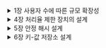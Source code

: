 <details>
<summary> 1장 사용자 수에 따른 규모 확장성</summary>
<div markdown="1">
1. 단일 서버 - 웹 앱, 데이터베이스, 캐시 등 전부 서버 1대에서 실행
    
   - request 흐름
        
        도메인 검색 → **1)** host 파일 **2)** DNS cache **3)** DNS query → IP 주소 반환 → 해당 IP 주소로 HTTP 요청 전달 → 결과 리턴
        
2. 관계형 데이터베이스(RDBMS) vs 비관계형 데이터베이스(NoSQL)
    - 관계형 DB
        - **정해진 스키마에 따라 데이터를 테이블에 저장하는 데이터베이스**
        - **데이터 구조를 보장하고 중복을 피할 수 있다.**
        - SQL을 사용하면 RDBMS에서 데이터를 저장, 수정, 삭제 및 검색 할 수 있다.
        - 데이터는 관계를 통해 여러 테이블에 분산된다.
        - 수직적 확장이 가능하다(단순히 서버의 성능을 향상시키는 것)
        - 고정된 행(row)과 열(column)로 구성된 테이블에 데이터를 저장한다.
        - 각 열은 하나의 속성에 대한 정보를 저장하고, 행에는 각 열의 데이터 형식에 맞는 데이터가 저장된다.
        - 관계형 데이터베이스에서는 테이블의 구조와 데이터 타입 등을 사전에 정의한다. 그리고 테이블에 정의된 내용에 알맞은 형태의 데이터만 삽입할 수 있다.
        - 특정한 형식을 지키기 때문에, 데이터를 정확히 입력했다면 데이터를 사용할 때에는 매우 수월하다.
        - 사용처
            - **관계를 맺고 있는 데이터가 자주 변경되는 경우**
            - 변경될 여지가 없고, 명확한 스키마가 사용자와 데이터에게 중요한 경우
    - NoSQL
        - **스키마가 없거나 느슨한 스키마로 데이터 간의 관계없이 자유로운 형태로 데이터를 저장하는 데이터베이스**
        - 유연하기 때문에 언제든지 데이터를 조정하고 새로운 필드를 추가할 수 있다.
        - 중복을 계속 업데이트해야하는 단점이 있다.
        - **수평적 확장** 으로 **트래픽 분산 및 대용량 처리** 가 가능하다.
        - 레코드를 문서(documents)라고 부른다.
        - Eventual Consistency -Consistency를 보장해주지 못하기 때문에 나온 개념으로, Consistency를 완전히 보장하지는 않지만, 결과적으로 언젠가는 Conssistency가 보장됨을 의미
        - 비관계형 데이터베이스란 관계형 데이터베이스를 뺀 나머지 유형을 총칭하는 뜻이다.
        - NoSQL 데이터베이스(일명 “SQL만을 사용하지 않는 데이터베이스”)는 표 형식이 아니며, 관계형 테이블과는 다른 방식으로 데이터를 저장한다.
        - 이들은 유연한 스키마를 제공하며, 대량의 데이터와 높은 사용자 부하에서도 손쉽게 확장이 가능하다.
        - 사용처
            - **읽기를 자주 하지만 데이터 변경은 자주 없는경우**
            - 정확한 데이터 구조를 알 수 없거나, 변경/확장될 수 있는 경우
            - 데이터베이스를 수평적으로 확장해야하는 경우(막대한 양의 데이터를 다루는 경우)
    
3. 언제 NoSQL을 선택할까?
    1. 아주 낮은 응답 지연시간(latency)이 요구
    2. 다루는 데이터가 비정형(unstructured, 멀티미디어나 워드나, 이미지, 영상, pdf 등 행과 열로 구분하기 어려운 데이터)이라 관계형 데이터가 아닌 경우
    3. 데이터를 직렬화하거나 역직렬화 할 수 있기만 하면 됨
    4. 아주 많은 양의 데이터를 저장할 필요가 있음
    
4. scale up(수직적 확장, 한 대의 서버) vs scale out(수평적 확장, 여러 대의 서버로)
    
    
5. 로드밸런서 역할
    1. 웹 서버는 클라이언트의 요청을 직접 처리하지 않음
    2. public IP로 온 요청을 로드밸런서가 받고 그걸 private IP를 이용하여 웹 서버와 통신한다.
    3. 장애를 자동복구하지 못하는 문제(no failover)가 해소, 웹 계층의 availability(가용성)가 향상
    4. 웹서버 계층에 더 많은 서버를 추가하기만하면 로드밸런서가 자동적으로 트래픽을 분산
    
6. 데이터베이스 다중화
    1. 서버 사이에 주(master)-부(slave) 관계 설정, 데이터 원본은 주, 사본은 부 서버에 보관
    2. 쓰기 연산은 마스터에서만 지원, 부 서버에서는 읽기 연산만 지원.
    3. 장점
        1. 더 나은 성능 : 병렬로 처리할 수 있는 질의의 수가 늘어나 성능이 좋아진다. 
        2. 안정성 : 데이터를 지역적으로 떨어진 장소에 다중화시켜놓을 수 있다.
        3. 가용성 : 한개의 데이터베이스 서버에 장애가 발생하더라도 다른 서버에 있는 데이터를 가져와 계속 서비스할 수 있다.
        
7. 캐시 사용시 유의할점
    1. 데이터 갱신은 자주 일어나지 않지만 참조가 빈번하게 일어나는 경우에 사용을 고려한다.
    2. 캐시는 휘발성 메모리에 두기때문에 영속적으로 보관할 데이터는 캐시에 두지 않는다.
    3. 만료정책을 적절하게 설정해야한다.
    4. 데이터 저장소의 원본과 캐시 내의 사본을 같게 유지(일관성)해야한다.
    5. 어떤 특정 지점에서의 장애(단일 장애 지점, SPOF)가 전체 시스템의 동작을 중단시켜버리는 일을 피해야한다. → 여러 지역에 걸쳐 캐시서버를 분산시켜야한다.
    6. 캐시 메모리를 과할당하여 데이터가 갑자기 늘어났을 때의 문제를 방지해야한다.
    7. 데이터 방출 정책
        1. LRU : 마지막으로 사용된 시점이 가장 오래된 데이터 방출
        2. LFU : 사용빈도가 가장 낮은 데이터 방출
        3. FIFO : 가장 먼저 캐시에 들어온 데이터를 가장 먼저 방출
    
8. CDN(Content Delivery Network, 콘텐츠 전송 네트워크)
    1. 정적 컨텐츠(JS, CSS, image etc)를 전송하는, 지리적으로 분산된 서버의 네트워크
    2. 동작 방식
        1. 사용자가 이미지 URL을 이용해 접근
        2. CDN 서버의 캐시에 이미지 확인 → 없으면 origin 서버에 요청
        3. 리턴된 파일은 TTL(Time-To-Live, 얼마나 오래 캐시될 수 있는지) 값을 포함 
        4. CDN 서버는 파일을 캐시하고 사용자에게 반환
    3. 고려 사항
        1. 비용, 적절한 만료 시한 설정, CDN 장애 상황, 콘텐츠 무효화(invalidation) 방법
        
9. stateless 아키텍처
    1. 상태 정보를 물리적으로 웹 서버로부터 분리되어 단순하고 안정적이면서 확장이 쉬운 아키텍처
    
10. 데이터센터
    1. geoDNS-routing(geo-routing) : 사용자에게서 가장 가까운 데이터센터로 트래픽을 보낼 수 있게 함
    2. 다중 데이터센터 아키텍처의 몇 가지 고려할 점
        1. 트래픽 우회 - 올바른 데이터 센터로 트래픽을 보내는 방법
        2. 데이터 동기화 
        3. 테스트와 배포 - 여러 위치에서 테스트해보는 것이 중요
    
11. 메시지 큐
    1. 메시지의 무손실(durability, 메시지 큐에 보관된 메시지는 소비자가 꺼낼 때까지는 안전히 보관)을 보장하는 비동기 통신을 지원하는 컴포넌트
    2. 장점 - 결합 감소(loosly coupled), 규모 확장성 보장, 안정적
    
12.  로그 메트릭 그리고 자동화
    
    - 로그 : 시스템의 오류와 문제들을 쉽게 찾아낼 수 있도록 함
    
    - 메트릭 
        - 호스트 단위 메트릭 : CPU, 메모리, 디스크 I/O에 관한 메트릭
        - 종합 메트릭 : DB계층의 성능, 캐시 계층의 성능
        - 핵심 비즈니스 메트릭 : 일별 능동 사용자, 수익, 재방문 등
    
    - 자동화 : 시스템이 크고 복잡해지면 생산성을 높이기위해 자동화 도구를 활용
    
13. 데이터베이스 수평적 확장 (샤딩)
    - 대규모 데이터베이스를 shard라는 작은 단위로 분할, 모든 샤드는 같은 스키마를 쓰지만 샤드에 보관하는 데이터엔 중복이 없다.
    - 샤딩 키를 정하여 데이터를 분산한다.
    - 샤딩 키를 통해 올바른 데이터베이스에 질의를 보내어 데이터 조회나 변경을 처리하므로 효율을 높일 수 있다.
    - 샤딩 도입시 발생할 수 있는 문제
        - 데이터의 재 샤딩
            - 하나의 샤드로 더이상 감상하기 어려울 때나 샤드 간 데이터 분포가 균등하지 못하여 어떤 샤드에 할당된 공간 소모가 다른 샤드에 비해 빨리 소진될 때 재 샤딩이 필요하다.
            - 안정 해시(consistent hashing) 기법을 활용하여 문제 해결
        - celebrity 문제(hotspot key)
            - 특정 샤드에 질의가 집중되어 서버에 과부하가 생기는 문제
            - hotspot마다 샤드 하나씩을 할당하거나 심지어 더 작게 쪼갤 수도 있다.
        - 조인과 비정규화
            - 하나의 데이터베이스를 쪼개면 조인이 힘들어져 비정규화를 고려하기도 함
    
14. 정리
    - 웹 계층은 stateless
    - 모든 계층에 다중화 도입
    - 가능한 많은 데이터를 캐시할 것
    - 여러 데이터 센터를 지원할 것
    - 정적 컨텐츠는 CDN을 통해 서비스할 것
    - 데이터 계층은 샤딩을 통해 그 규모를 확장할 것
    - 각 계층은 독립적 서비스로 분할할 것
    - 시스템은 지속적으로 모니터링하고, 자동화 도구들을 활용할 것

</div>
</details>


<details>
<summary> 4장 처리율 제한 장치의 설계</summary>
<div markdown="1">

### 4장 처리율 제한 장치의 설계

1. 처리율 제한 장치(Rate Limiter)
    - 클라이언트 또는 서비스가 보내는 트래픽의 처리율(rate)을 제어하기 위한 장치
    - 임계점(Threshold)를 넘어가면 추가로 도달한 모든 호출은 처리가 중단(block)됨
    - Rate Limiter를 두면 좋은 점
        - DoS(Denial of Service) 공격에 의한 자원 고갈(resource starvation)을 방지할 수 있다.
        - 비용 절감 - 서버, third-party API에 사용료 지불
        - 서버 과부하 막음 - 봇(bot)에서 오는 트래픽이나 사용자의 잘못된 이용 패턴으로 유발된 트래픽을 걸러내는데 활용 가능
2. 1단계 : 문제 이해 및 설계 범위 확정
    - 면접관에게 얻어야 할 정보
        - Rate Limiter가 서버 측 제한 장치인지? 클라이언트 측에 제한 장치인지?
        - 어떤 기준을 사용해서 API 호출을 제한할지? IP 주소? 사용자 ID? 아니면 다른 기준이 있는지?
        - 시스템 규모는 어느 정도여야 하는지? 스타트업? 아니면 사용자가 많은 큰 기업인지?
        - 시스템이 분산 환경에서 동작해야 하는지? (distributed rate limiting)
        - 독립된 서비스인지? 애플리케이션 코드에 포함될 수 있는지?
        - 제한 장치에 걸린 경우 사용자에게 그 사실을 알려야 하는지?(예외처리)
3. 2단계 : 개략적 설계안 제시 및 동의 구하기
    - 처리율 제한 장치를 서버에 두는 게 일반적
        - 클라이언트는 request의 위변조가 쉬워서 안정적이지 못함
    - 서버에 둔 다면 미들웨어 vs API 서버에 둘 건지
        - 미들웨어 - API Gateway를 활용 가능함(클라우드)
    - 일반적으로 고려할 사항
        - 기술 스택, 언어, 캐시 서비스
        - 알고리즘
        - 제3자 서비스(게이트웨이)? 직접 구현?
        - 마이크로서비스? → 게이트웨이 설계에 포함시킬 수 있음
        - 비용과 시간
    - **처리율 제한 알고리즘**
        - 토큰 버킷(token bucket)
            - 사전 설정된 양의 토큰이 주기적으로 버킷에 채워지고, 토큰이 가득 차면 더 이상 토큰이 추가되지 않는다(버킷 크기가 정해져 있음).
            - 토큰 공급기(refiller)가 refill rate에 맞게 초당 일정한 양의 토큰을 버킷에 공급함
            - 동작 방식
                - 토큰이 있으면, 토큰을 하나 꺼내서 요청을 시스템에 전달
                - 없으면 해당 요청을 dropped
            - 인자
                - 버킷 크기 : 버킷에 담을 수  있는 토큰의 최대 개수
                - 토큰 공급률(refill rate) : 초당 몇개의 토큰이 버킷에 공급되는가
            - 버킷은 공급 제한 규칙에 따라 사용량이 달라짐
                - 통상적으로, API endpoint마다 별도의 버킷을 둔다. 예를 들어, 사용자마다 하루에 한 번만 포스팅을 할 수 있고, 친구는 150명까지만 추가할 수 있고, 좋아요 버튼은 다섯 번까지만 누를 수 있다고 하면 사용자마다 3개의 버킷을 둬야 한다.
                - IP 주소별로 처리율 제한을 적용한다면 IP 주소마다 버킷을 하나씩 할당해야 한다.
                - 시스템의 처리율을 초당 10,000개 요청으로 제한하고 싶다면, 모든 요청이 하나의 버킷을 공유하도록 해야 한다.
            - 장단점
                - 장점
                    - 구현이 쉬움
                    - 메모리 사용 측면에서도 효율적
                    - 짧은 시간에 집중되는 트래픽(burst of traffic)도 처리 가능하다. 버킷은 토큰이 있기만 하면 요청은 시스템에 전달될 것이다.
                - 단점
                    - 이 알고리즘은 버킷 크기와 토큰 공급률이라는 두 개 인자를 가지고 있는데, 이 값을 적절하게 튜닝하는 것은 까다로운 일이 될 것이다.
        - 누출 버킷(leaky bucket)
            - 토큰 버킷과 비슷하지만 요청 처리율(outflow rate)이 고정되어 고정 속도로 처리 된다.
            - 동작원리
                - 요청이 도착하면 큐가 가득 차 있는지 본다. 빈자리가 있는 경우에는 큐에 요청을 추가한다.
                - 큐가 가득 차 있는 경우에는 새 요청을 버린다.
                - 지정된 시간마다 큐에서 요청을 꺼내어 처리한다.
            - 인자
                
                버킷크기 : 큐 사이즈와 같은 값이다. 큐에는 처리될 항목들이 보관된다.
                
                처리율(outflow rate) : 지정된 시간당 몇 개의 항목을 처리할지 지정하는 값
                
            - 장단점
                - 장점
                    - 큐의 크기가 제한되어 있어 메모리 사용량 측면에서 효율적이다.
                    - 고정된 처리율을 갖고 있기 때문에 **안정적** 출력(stable outflow rate)이 필요한 경우에 적합하다.
                - 단점
                    - 단시간에 많은 트래픽이 몰리는 경우 큐에는 오래된 요청들이 쌓이게 되고, 그 요청들을 제때 처리 못하면 최신 요청들은 버려지게 된다.
                    - 두 개 인자를 갖고 있는데, 이들을 올바르게 튜닝하기 까다로울 수 있다.
        - 고정 윈도 카운터(fixed window counter)
            - timeline을 고정된 간격의 window로 나누고, 각 window마다 counter를 붙여서 요청이 접수될 때마다 이 counter 값을 1씩 증가시킴
            - counter 값이 threshold에 도달하면 새로운 요청은 새 window가 열릴 때까지 버려진다.
            - 이 알고리즘의 문제는 경계 부문에 순간 많은 트래픽이 집중되면 window에 할당된 양보다 더 많은 요청이 처리 될 수 있다.
            - 장단점
                - 장점
                    - 메모리 효율이 좋다.
                    - 이해하기 쉽다.
                    - 윈도가 닫히는 시점에 카운터를 초기화하는 방식은 특정한 트래픽 패턴을 처리하기에 적합하다.
                - 단점
                    - 윈도 경계 부근에서 일시적으로 많은 트래픽이 몰려드는 경우, 기대했던 시스템의 처리 한도보다 많은 양의 요청을 처리하게 된다.
        - 이동 윈도 로깅(sliding window log)
            - 요청의 timestamp를 보통 레디스의 sorted set 같은 캐시에 보관해서 추적한다.
            - 새 요청이 오면 만료된 timestamp를 제거하고, 새 요청의 timestamp를 log에 추가
            - log의 크기가 허용치보다 같거나 작으면 요청을 시스템에 전달
            - 장단점
                - 장점
                    - 구현하는 처리율 제한 메커니즘이 아주 정교하다. 어느 순간의 윈도를 보더라도, 허용되는 요청의 개수는 시스템의 처리율 한도를 넘지 않는다.
                - 단점
                    - 다량의 메모리를 사용하는데, 거부된 요청의 타임스탬프도 보관하기 때문이다.
        - 이동 윈도 카운터(sliding window counter)
            - fixed window counter + sliding window log
            - 예시(두 가지 접근 방식이 있음, 여기서는 한 가지만 대상으로 씀)
                - 처리율 제한 장치의 한도가 분당 7개 요청으로 설정되어 있다고 하고, 이전 1분 동안 5개의 요청이, 그리고 현재 1분 동안 3개의 요청이 왔다고 해 보자. 현재 1분의 30% 시점에 도착한 새 요청의 경우, 현재 윈도에 몇 개의 요청이 온 것으로 보고 처리해야 할까?
                    - 현재 1분간의 요청 수 + 직전 1분가의 요청 수 * 이동 윈도와 직전 1분이 겹치는 비율
                    - 공식에 따르면 현재 윈도에 들어 있는 요청은 3+5*70%=6.5개다. 반올림해서 쓸 수도 있고, 내림해서 쓸 수 도 있는데 여기서는 내림해서 값을 6으로 보자.
            - 동작원리
                - 클라이언트가 처리율 제한 미들웨어에게 요청을 보낸다.
                - 처리율 제한 미들웨어는 레디스의 지정 버킷에서 카운터를 가져와서 한도에 도달했는지 아닌지를 검사한다.
                    - 한도에 도달했다면 요청은 거부된다.
                    - 한도에 도달하지 않았다면 요청은 API 서버로 전달된다. 한편 미들웨어는 카운터의 값을 증가시킨 후 다시 레디스에 저장한다.
            - 장단점
                - 장점
                    - 이전 시간대의 평균 처리율에 따라 현재 윈도의 상태를 계산하므로 짧은 시간에 몰리는 트래픽에도 잘 대응한다.
                    - 메모리 효율이 좋다.
                - 단점
                    - 직전 시간대에 도착한 요청이 균등하게 분포되어 있다고 가정한 상태에서 추정치를 계산하기 때문에 다소 느슨하다. 하지만 이 문제는 생각만큼 심각한 것은 아닌데, 클라우드플레어가 실시했던 실험에 따르면 40억 개의 요청 가운데 시스템의 실제 상태와 맞지 않게 허용되거나 버려진 요청은 0.03%에 불과했다.
            - counter는 캐시에 보관하는게 바람직함 - 빠르고 + 시간 기반으로 만료 정책을 지원하기 때문
                - 예를 들어, 레디스에서 INCR, EXPIRE 명령어 지원함
4. 3단계 : 상세 설계
    - 처리율 제한 규칙 정의 - configuration file 형태로 디스크에 저장
    - 트래픽 처리 - HTTP 429 status code(too many requests)
    - HTTP header 활용
        - X-Ratelimit-Remaining : 윈도 내 남은 처리 가능 요청의 수
        - X-Ratelimit-Limit : 매 윈도마다 클라이언트가 전송할 수 있는 요청의 수
        - X-Ratelimit-Retry-After : 한도 제한에 걸리지 않으려면 몇 초 뒤에 요청을 다시 보내야 하는지 알림
    - 상세 설계(동작 과정)
        - 처리율 제한 규칙은 디스크에 보관한다. 작업 프로세스는 수시로 규칙을 디스크에서 읽어 캐시에 저장한다.
        - 클라이언트가 요청을 서버에 보내면 요청은 먼저 처리율 제한 미들웨어에 도달한다.
        - 처리율 제한 미들웨어는 제한 규칙을 캐시에서 가져온다. 아울러 카운터 및 마지막 요청의 타임스탬프(timestamp)를 레디스 캐시에서 가져온다. 가져온 값들에 근거해 해당 미들웨어는 다음과 같은 결정을 내린다.
            - 처리율 제한이 걸리지 않으면 바로 API 서버로 보냄
            - 제한에 걸리먄 429 too many requests 에러를 클라이언트에 보낸다. 해당 요청은 그대로 버릴 수도 있고 메시지 큐에 보관할 수도 있다.
    - 분산 환경에서의 구현
        - race condition과 동기화 이슈를 고려해야 한다.
        - Race Condition
            - 처리율 제한 장치의 동작 방식
                - 레디스에서 카운터의 값을 읽는다.(counter)
                - counter+1의 값이 임계치를 넘는지 본다.
                - 넘지 않는다면 레디스에 보관된 카운터 값을 1만큼 증가시킨다.
            - 두 개 요청을 처리하는 스레드가 각각 병렬로 counter 값을 읽었으며 그 둘 가운데 어느 쪽도 변경된 값을 저장하지는 않는 상태라 해 보자. 둘 다 요청의 처리 상태는 상관하지 않고 counter에 1을 더한 값을 레디스에 기록할 것이다.
            - 경쟁 조건을 해결하는 가장 널리 알려진 해결책은 락(lock)이다. 하지만 락은 시스템의 성능을 상당히 떨어뜨린다는 문제가 있다.
            - 락 대신 쓸 수 있는 해결책으로 루아 스크립트(Lua Script)와 정렬 집합(sorted set)이라 불리는 레디스 자료구조가 있다.
        - 동기화 이슈
            - 한 가지 해결책은 sticky session을 활용해 같은 클라이언트로부터 요청은 항상 같은 처리율 제한 장치로 보낼 수 있도록 하는 것이다. 이 방법은 추천하고 싶지 않은데 확장 가능하지 않고 유연하지도 않기 때문이다.
            - 더 나은 해결책은 **레디스 같은 중앙 집중형 데이터 저장소를** 쓰는 것이다.
        - 성능 최적화
            - 여러 데이터 센터를 지원하다 보면 latency가 증가함
            - 사용자의 트래픽을 가장 가까운 edge 서버로 전달해 latency를 줄임(클라우드 사용하면 알아서 세계 곳곳에 edge 서버를 두고 있음)
            - rate limiter 간에 데이터 동기화를 할 때는 eventual consistency model을 사용하는데 자세히는 6장에서!
        - 모니터링으로 확인할 내용
            - 알고리즘 효과성
            - 처리율 제한 규칙 효과성
                - 너무 빡빡해서 요청이 많이 버려지면 규칙 완화
                - 반대로 트래픽이 급증 할 거 같은 이벤트 때는 토큰 버킷이 적합함
5. 4단계 : 마무리
    - 추가적으로 시간이 나면 언급해볼 사항
        - 처리율 제한을 hard or soft
            - hard late limit : 요청의 개수가 절대 Threshold를 넘어설 수 없음
            - soft late limit : 잠시 동안은 Threshold를 넘어설 수 있음
        - 다양한 계층에서 rate limit를 거는 방법
            - 이 장에서는 HTTP(OSI 7계층)만 다뤘는데 다른 계층에서도 가능
            - 예를 들어, Iptables를 사용하면 IP 주소에 rete limiter를 적용할 수 있다.(OS 3계층)
        - 처리율 제한을 회피하는 방법?(클라이언트 설계에 관해서)
            - 클라이언트에서 캐시를 사용해 API 호출 횟수 줄임
            - rate limit의 Threshold을 이해하고, 짧은 시간 동안 너무 많은 메시지는 보내지 못하게 제한
            - 에러를 처리하는 코드를 도입하여 클라이언트가 예외적 상황으로부터 우아하게 복구될 수 있도록한다.
            - 재시도(retry) 로직을 구현할 때는 충분한 백오프(back-off) 시간을 둔다.
        
6. Rate Limit의 모범 사례
    - Rate Limit 알고리즘은 트래픽 패턴을 잘 분석한 다음 적합한 알고리즘을 선택해야 한다. 유료 서비스가 트래픽 체증에 민감해하지 않다면(관대한) Token Bucket 알고리즘을 선택하고 그 외에는 Fixed Window나 Sliding Window 알고리즘을 선택한다.
    - 기본적으로 서비스 인프라 트래픽을 수용할 수 없는 시점에 도달했을 때 Rate Limit을 적용해야하며, 외부 서비스에 영향을 최소화하는 노력(Common한 API는 Rate Limit에 걸리지 않을 정도로 상한값을 높게 잡음 등)을 한 다음 Rate Limit을 적용하는게 좋다.
    - 외부 개발자들에게 Rate Limit 정보를 명확하게 알려야하고, API 응답에도 요청 정보와 남은 정보 등 트래픽이 초과했을때 오류값 등을 명확히 정의해야 한다.
7. 참고자료
    - ****[서비스 가용성 확보에 필요한 Rate Limiting Algorithm에 대해](https://www.mimul.com/blog/about-rate-limit-algorithm/)****

</div>
</details>

<details>
    <summary> 5장 안정 해시 설계 </summary>

<div markdown="1">

### 5장 안정 해시 설계(Consistent hashing)

- 목적 : 수평적 규모 확장성을 위해 request를 서버에 균등하게 나누기 위함(부하 균등히 나누기 위함)
- 기존 문제점 : 해시 키의 재분배(rehash) 문제
    - 기존 방식은 키에 대한 해시값(hash(key))을 서버 개수(N)로 나눈 나머지로 서버의 index를 구한다. 문제는 서버 풀(server pool)이 변동되면(서버가 추가되거나 기존 서버가 삭제) 키에 대한 해시 값은 변하진 않지만 나머지 연산을 적용한 서버 index 값이 달라져서 키가 재분배된다.
    - 그 결과 대규모 cache miss가 발생한다. 안정 해시는 이 문제를 해결한다.
- 안정 해시(consistent hash) : 해시 테이블 크기가 조정될 때 평균적으로 오직 k/n 개의 키만 재배치하는 해시 기술이다. (k는 키의 개수, n은 슬롯(slot)의 개수)
- 서버 조회 : 어떤 키가 저장되는 서버는 해당 키의 위치로부터 시계방향으로 링을 탐색해 나가면서 만나는 첫번째 서버이다.
- 서버 추가/제거 : 서버를 추가하더라도 키 가운데 일부만 재배치됨
- 기본 구현법
    1. 서버와 키를 균등 분포 해시 함수(uniform distribution)를 사용해 해시 링에 배치
    2. 키의 위치에서 링을 시계 방향으로 탐색하다 만나는 최초의 서버가 키가 저장될 서버
    - 기본 구현법의 2가지 문제점
        1. 서버 추가, 삭제 상황을 감안할 때, **partition(인접한 서버 사이의 해시 공간)**의 크기를 균등하게 유지하기가 불가능함
        2. 키의 균등 분포를 달성하기 어려움
    - 문제 해결을 위해 제안된 기법 → 가상 노드(virtual node) or 복제(replica)
- 가상 노드(virtual node) : 실제 노드 또는 서버를 가리키는 노드, 하나의 서버는 여러 개의 가상 노드를 가질 수 있음
    - 가상 노드 개수를 늘릴수록 표준편차 값은 떨어지나 저장할 공간이 더 많이 필요하게 된다. tradeoff를 잘 고려해야 한다.

</div>

</details>

<details>
    <summary> 6장 키-값 저장소 설계 </summary>
<div markdown="1">

### 6장 키-값 저장소 설계

- 키-값 저장소는 키-값 데이터베이스라고도 불리는 비 관계형(non-relational) 데이터베이스이다.
- 값은 뭐가 되도 상관 없고, 키는 성능상 짧을수록 좋다.
- 단일 서버 키-값 저장소는 속도는 빠르나, 모든 데이터를 메모리 안에 두는 것이 불가능할 수 있다는 단점이 있다. 이를 해결하기 위해 데이터 압축(compression), 자주 쓰이는 데이터만 메모리에 두고 나머지는 디스크에 저장하는 방식을 사용할 수 있으나 이도 커지면 부족해짐. → 분산 키-값 저장소로 해결
- 분산 키-값 저장소(=분산 해시 테이블)
    - **CAP 정리** : 데이터 일관성(consistency), 가용성(availability), 파티션 감내(partition tolerance)라는 세가지 요구사항을 동시에 만족하는 분산 시스템을 설계하는 것은 불가능하다.
        - 데이터 일관성 : 분산 시스템에 접속하는 모든 클라이언트는 어떤 노드에 접속했느냐에 관계없이 언제나 같은 데이터를 보게 되어야 한다.
        - 가용성 : 분산 시스템에 접속하는 클라이언트는 일부 노드에 장애가 발생하더라도 항상 응답을 받을 수 있어야 한다.
        - 파티션 감내 : 네트워크에 파티션이 생기더라도 시스템은 계속 동작되어야한다.
            - 여기서 **파티션이란 두 노드 사이에 통신장애가 발생**하였음을 의미한다.
            - 파티션 문제는 반드시 감내할 수 있도록 설계해야 한다. 즉, 실세계에는 CP, AP만 존재함.
        - 실세계에서는 일관성과 가용성 둘 중 하나를 선택해야 한다.
            - 예시 - 은행 시스템은 일관성을 매우 중요하게 생각함
- 데이터 파티션
    - 개념 : 데이터를 작은 파티션들로 분할한 다음 여러 대 서버에 저장하는 것
    - 장점
        - 규모 확장 자동화 : 시스템 부하에 따라 서버가 자동으로 추가되거나 삭제되도록 만들 수 있다.
        - 다양성 : 각 서버의 용량에 맞게 가상노드의 수를 조정할 수 있다. 다시 말해, 고성능 서버는 더 많은 가상 노드를 갖도록 설정할 수 있다.
- 데이터 다중화
    - 개념 : N개 서버에 비동기적으로 데이터 사본을 보관함
- 데이터 일관성
    - 개념 : 여러 노드로 다중화된 데이터는 적절히 동기화가 되어야 한다.
    - 해결책 : 정족수 합의(Quorum Consensus) 프로토콜
        - R(읽기 연산에 대한 정족수), W(쓰기 연산에 대한 정족수), N(사본 개수)
        - R=1, W=N : 빠른 읽기 연산에 최적화된 시스템
        - W=1, R=N : 빠른 쓰기 연산에 최적화된 시스템
        - W+R>N : 강한 일관성이 보장됨 (보통 N=3, W=R=2)
        - W+R≤N : 강한 일관성이 보장되지 않음
- 일관성 모델
    - 강한 일관성 : 모든 읽기 연산은 가장 최근에 갱신된 결과를 반환한다. 다시 말해서 클라이언트는 절대로 낡은 데이터를 보지 못한다. → 모든 사본에 현재 쓰기연산의 결과가 반영될 때까지 해당 데이터에 대한 읽기/쓰기를 금지해야 하므로 고가용성 시스템에 적합하지 않다.
    - 약한 일관성 : 읽기 연산은 가장 최근에 갱신된 결과를 반환지 못할 수 있다.
    - 최종 일관성(eventual consistency) : 약한 일관성의 한 형태로, 갱신 결과가 결국에는 모든 사본에 반영(즉, 동기화)되는 모델
- 비 일관성 해소 기법 : 데이터 버저닝
    - 데이터 다중화는 가용성을 높아지나, 사본 간 일관성이 깨질 가능성이 높아진다. 버저닝과 벡터 시계로 그 문제를 해결하자.
    - versioning
        - 데이터를 변경할 때마다 해당 데이터의 새로운 버전을 만드는 것
    - vector clock
        - 충돌을 발견하고 문제를 잦동으로 해결해 낼 버지닝 시스템으로 [서버, 버전]의 순서쌍으로 데이터를 매단다. (선행, 후행, 다른 버전과 충돌 여부를 판별하는데 사용)
        - 어떤 버전 X와 Y 사이의 충돌이 있는지 보려면 Y의 벡터 시계 구성요소 가운데 X의 벡터 시계 동일 서버 구성요소보다 작은 값을 갖는 것이 있는지 보면 된다.
        - 단점 : 클라이언트에 충돌 감지 및 해소 로직이 포함되어 클라이언트 구현이 복잡해지고, [서버:버전]의 순서쌍 개수가 굉장히 빨리 늘어난다. 후자의 문제를 해결하려면 임계치를 설정하고, 임계치 이상으로 길이가 길어지면 오래된 순서쌍을 벡터 시계에서 제거하도록 해야 한다. 하지만 이러면 충돌 해소 과정의 효율성이 낮아진다. (하지만 이런 문제는 실제로 일어난 적이 없다고 함)
- 장애 감지
    - 두 대 이상의 서버가 똑같이 서버 A의 장애를 보고해야 해당 서버가 실제 장애가 발생했다고 간주
    - 멀티캐스팅 채널을 구축하기 보다는 가십 프로토콜같은 분산형 장애 감지 솔루션을 채택하는 것이 효율적이다.
        - gossip protocol의 동작 원리
            - 각 노드는 멤버십 목록을 유지. 멤버십 목록은 멤버 ID와 heartbeat counter의 쌍의 목록이다.
            - 각 노드는 주기적으로 자신의 heartbeat counter를 증가시킴
            - 각 노드는 무작위로 선정된 노드들에게 주기적으로 자기 heartbeat counter 목록을 보냄
            - heartbeat counter 목록을 받은 노드는 멤버십 목록을 최신 값으로 갱신한다.
            - 어떤 멤버의 heartbeat counter 값이 지정된 시간 동안 갱신되지 않으면 해당 멤버는 장애(offline) 상태인 것으로 간주한다.
- 일시적 장애 처리
    - 가십 프로토콜로 장애를 감지한 시스템은 가용성을 보장하기 위해 필요한 조치를 해야 한다.
    - 엄격한 정족수(strict quorum) 접근법이라면 읽기와 쓰기 연산을 금지해야 할 것이다.
    - 느슨한 정족수(sloppy quorum) 접근법은 이 조건을 완화하여 가용성을 높인다. 정족수 요구사항을 강제하는 대신, 쓰기 연산을 수행할 W개의 건강한 서버와 읽기 연산을 수행할 R개의 건강한 서버를 해시 링에서 고른다. 이때 장애 상태인 서버는 무시한다.
    - hinted handoff(단서 후 임시 위탁) 기법
        - 장애 상태인 노드에 대한 읽기 및 쓰기 연산은 일시적으로 다른 노드가 처리하되, 장애 노드가 복구되면 그 노드를 처리하던 노드가 갱신된 데이터를 복구된 노드에 인계한다. (일관성을 보존)
- 영구 장애 처리
    
    반-엔트로피(anti-entropy) 프로토콜을 구현하여 사본들을 동기화할 것이다. 반-엔트로피 프로토콜은 사본들을 비교하여 최신버전으로 갱신하는 과정을 포함한다. 사본 간의 일관성이 망가진 상태를 탐지하고 전송 데이터의 양을 줄이기 위해서는 머클(Merkle)트리를 사용할 것이다.
    
    - 머클트리(=해시트리) : 각 노드에 그 자식 노드들에 보관된 값의 해시, 또는 자식 노드들의 레이블로부터 계산된 해시 값을 레이블로 붙여두는 트리
    - 해시트리를 사용하면 대규모 자료 구조의 내용을 효과적이면서도 보안상 안전한 방법으로 검증할 수 있다.
    - 두 머클 트리를 비교해 root 노드의 해시값을 비교하는 것으로 시작한다. root 노드의 해시 값이 일치하면 두 서버는 같은 데이터를 갖는 것이다. 그 값이 다른 경우 왼쪽 자식 노드의 해시 값을 비교하고, 그 다음으로 오른쪽 자식 노드의 해시 값을 비교한다. 이렇게 아래쪽으로 탐색해 나가면서 다른 데이터를 갖는 버킷을 발견하면 그 버킷들만 동기화하면 된다.
- 시스템 아키텍처 다이어그램
    - 클라이언트는 키-값 저장소가 제공하는 두 가지 단순한 API, 즉 get(key) 및 put(key, value)와 통신한다.
    - 중재자(coordinator)는 클라이언트에게 키-값 저장소에 대한 proxy 역할을 하는 노드다.
    - 노드는 안정 해시(consistent hash)의 해시 링(hash ring) 위에 분포한다.
    - 노드를 자동으로 추가 또는 삭제할 수 있도록, 시스템은 완전히 분산된다.(decentralized)
    - 데이터가 여러 노드에 다중화된다.
    - 모든 노드가 같은 책임을 지므로, SPOF(Single Point Of Failure)는 존재하지 않는다.
    - 완전 분산된 설계를 채택 시, 모든 노드는 아래 기능을 전부 지원해야 함
        - 클라이언트 API, 장애 감지, 데이터 충돌 해소, 장애 복구 메커니즘, 다중화, 저장소 엔진 …
- 쓰기 경로 : 쓰기 요청이 특정 노드에 전달될 때 발생하는 일(카산드라 예시)
    1. 쓰기요청이 커밋로그(commit log)파일에 기록된다.
    2. 데이터가 메모리 캐시에 기록된다.
    3. 메모리 캐시가 가득차거나 사전에 정의된 어떤 임계치에 도달하면 데이터는 디스크에 있는 SSTable에 기록된다. SSTable은 Sorted-String Table의 약어로, <키,값>의 순서쌍을 정렬된 리스트의 형태로 관리하는 테이블이다.
- 읽기 경로
    1. 데이터가 메모리에 있는지 검사한다. 없으면 2로 간다
    2. 데이터가 메모리에 없으므로 블룸 필터를 검사한다.
    3. 블룸 필터를 통해 어떤 SSTable에 키가 보관되어 있는지 알아낸다.
    4. SSTable 에서 데이터를 가져온다.
    5. 해당 데이터를 클라이언트에게 반환한다.
- 블룸 필터(Bloom Filter)
    - 원소가 집합에 속하는지를 검사하는데 사용하는 확률적 자료구조
    - 해당 원소에 대한 k가지의 해시값을 계산한 다음, 각 해시 값에 대응하는 비트값을 읽는다.


</div>
</details>